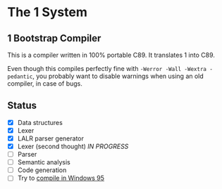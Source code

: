 # The 1 System

## 1 Bootstrap Compiler

This is a compiler written in 100% portable C89. It translates 1 into C89.

Even though this compiles perfectly fine with `-Werror -Wall -Wextra -pedantic`,
you probably want to disable warnings when using an old compiler, in case of bugs.

## Status
- [x] Data structures
- [x] Lexer
- [x] LALR parser generator
- [x] Lexer (second thought) *IN PROGRESS*
- [ ] Parser
- [ ] Semantic analysis
- [ ] Code generation
- [ ] Try to [compile in Windows 95](https://www.vogons.org/viewtopic.php?t=17324)
